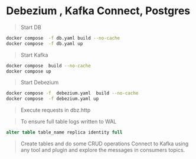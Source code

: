 # Debezium , Kafka Connect, Postgres

> Start DB

```bash
docker compose  -f db.yaml build --no-cache 
docker compose  -f db.yaml up
```

> Start Kafka

```bash
docker compose  build --no-cache 
docker compose up
```

> Start Debezium

```bash 
docker compose -f  debezium.yaml  build --no-cache
docker compose  -f debezium.yaml up
```

> Execute requests in dbz.http

> To ensure full table logs written to WAL
```sql
alter table table_name replica identity full
```

> Create tables and do some CRUD operations
> Connect to Kafka using any tool and plugin and explore the messages in consumers topics.